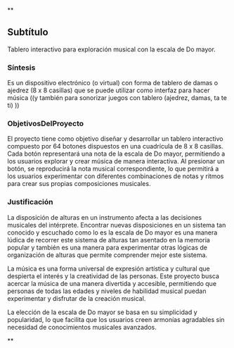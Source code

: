**


  
  

## Subtítulo  
Tablero interactivo para exploración musical con la escala de Do mayor.

  
### Síntesis

Es un dispositivo electrónico (o virtual) con forma de tablero de damas o ajedrez (8 x 8 casillas) que se puede utilizar como interfaz para hacer música ((y también para sonorizar juegos con tablero (ajedrez, damas, ta te ti) ))

  
  

### ObjetivosDelProyecto  
  
El proyecto tiene como objetivo diseñar y desarrollar un tablero interactivo compuesto por 64 botones dispuestos en una cuadrícula de 8 x 8 casillas. Cada botón representará una nota de la escala de Do mayor, permitiendo a los usuarios explorar y crear música de manera interactiva. Al presionar un botón, se reproducirá la nota musical correspondiente, lo que permitirá a los usuarios experimentar con diferentes combinaciones de notas y ritmos para crear sus propias composiciones musicales.

  
### Justificación 

  

La disposición de alturas en un instrumento afecta a las decisiones musicales del intérprete. Encontrar nuevas disposiciones en un sistema tan conocido y escuchado como lo es la escala de Do mayor es una manera lúdica de recorrer este sistema de alturas tan asentado en la memoria popular y también es una manera para experimentar otras lógicas de organización de alturas que permite comprender mejor este sistema.

  

La música es una forma universal de expresión artística y cultural que despierta el interés y la creatividad de las personas. Este proyecto busca acercar la música de una manera divertida y accesible, permitiendo que personas de todas las edades y niveles de habilidad musical puedan experimentar y disfrutar de la creación musical. 

La elección de la escala de Do mayor se basa en su simplicidad y popularidad, lo que facilita que los usuarios creen armonías agradables sin necesidad de conocimientos musicales avanzados.

**